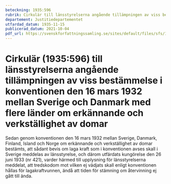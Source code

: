 ```yaml
---
beteckning: 1935:596
rubrik: Cirkulär till länsstyrelserna angående tillämpningen av viss bestämmelse i konventionen den 16 mars 1932 mellan Sverige och Danmark med flere länder om erkännande och verkställighet av domar
departement: Justitiedepartementet
utfardad_datum: 1935-11-15
publicerad_datum: 2021-10-04
pdf_url: https://svenskforfattningssamling.se/sites/default/files/sfs/1935-11/SFS1935-596.pdf
---
```


# Cirkulär (1935:596) till länsstyrelserna angående tillämpningen av viss bestämmelse i konventionen den 16 mars 1932 mellan Sverige och Danmark med flere länder om erkännande och verkställighet av domar

Sedan genom konventionen den 16 mars 1932 mellan Sverige, Danmark, Finland, Island och Norge om erkännande och verkställighet av domar bestämts, att sådant bevis om laga kraft som i konventionen avses skall i Sverige meddelas av länsstyrelse, och därom utfärdats kungörelse den 26 juni 1933 (nr 421), varder härmed till upplysning för länsstyrelserna meddelat, att tredskodom mot vilken ej vädjats skall enligt konventionen hållas för lagakraftvunnen, ändå att tiden för stämning om återvinning ej gått till ända.